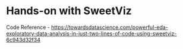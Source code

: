 # Hands-on with SweetViz
Code Reference - https://towardsdatascience.com/powerful-eda-exploratory-data-analysis-in-just-two-lines-of-code-using-sweetviz-6c943d32f34
